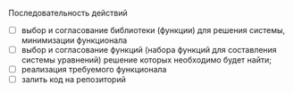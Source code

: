 Последовательность действий
- [ ] выбор и согласование библиотеки (функции) для решения системы, минимизации функционала
- [ ] выбор и согласование функций (набора функций для составления системы уравнений) решение которых необходимо будет найти;
- [ ] реализация требуемого функционала
- [ ] залить код на репозиторий